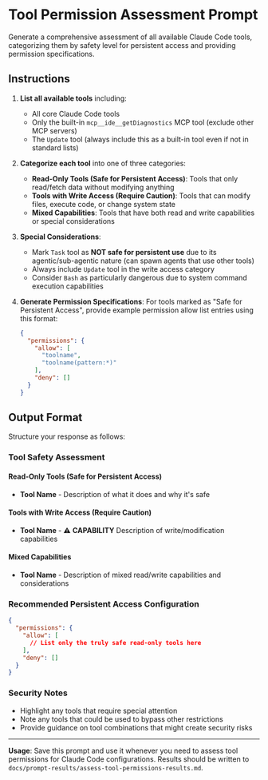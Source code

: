 # Tool Permission Assessment Prompt

Generate a comprehensive assessment of all available Claude Code tools, categorizing them by safety level for persistent access and providing permission specifications.

## Instructions

1. **List all available tools** including:
   - All core Claude Code tools
   - Only the built-in `mcp__ide__getDiagnostics` MCP tool (exclude other MCP servers)
   - The `Update` tool (always include this as a built-in tool even if not in standard lists)

2. **Categorize each tool** into one of three categories:
   - **Read-Only Tools (Safe for Persistent Access)**: Tools that only read/fetch data without modifying anything
   - **Tools with Write Access (Require Caution)**: Tools that can modify files, execute code, or change system state
   - **Mixed Capabilities**: Tools that have both read and write capabilities or special considerations

3. **Special Considerations**:
   - Mark `Task` tool as **NOT safe for persistent use** due to its agentic/sub-agentic nature (can spawn agents that use other tools)
   - Always include `Update` tool in the write access category
   - Consider `Bash` as particularly dangerous due to system command execution capabilities

4. **Generate Permission Specifications**: For tools marked as "Safe for Persistent Access", provide example permission allow list entries using this format:
   ```json
   {
     "permissions": {
       "allow": [
         "toolname",
         "toolname(pattern:*)"
       ],
       "deny": []
     }
   }
   ```

## Output Format

Structure your response as follows:

### Tool Safety Assessment

#### Read-Only Tools (Safe for Persistent Access)
- **Tool Name** - Description of what it does and why it's safe

#### Tools with Write Access (Require Caution)  
- **Tool Name** - ⚠️ **CAPABILITY** Description of write/modification capabilities

#### Mixed Capabilities
- **Tool Name** - Description of mixed read/write capabilities and considerations

### Recommended Persistent Access Configuration

```json
{
  "permissions": {
    "allow": [
      // List only the truly safe read-only tools here
    ],
    "deny": []
  }
}
```

### Security Notes
- Highlight any tools that require special attention
- Note any tools that could be used to bypass other restrictions
- Provide guidance on tool combinations that might create security risks

---

**Usage**: Save this prompt and use it whenever you need to assess tool permissions for Claude Code configurations. Results should be written to `docs/prompt-results/assess-tool-permissions-results.md`.